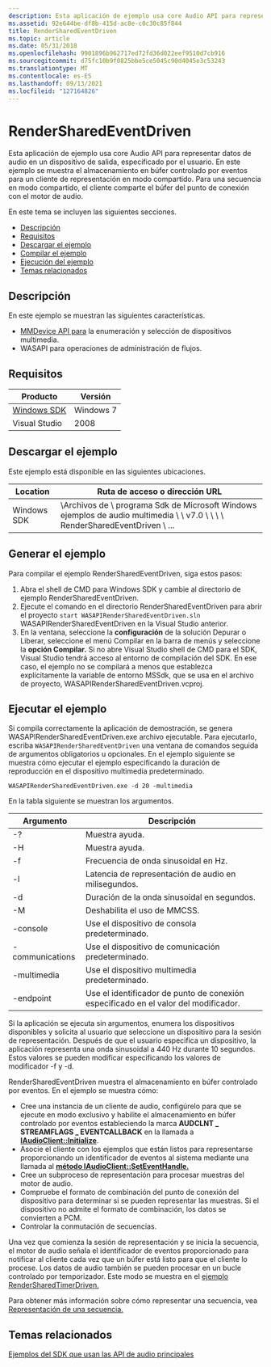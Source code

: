 ```yaml
---
description: Esta aplicación de ejemplo usa core Audio API para representar datos de audio en un dispositivo de salida, especificado por el usuario.
ms.assetid: 92e644be-df8b-415d-ac8e-c0c30c85f844
title: RenderSharedEventDriven
ms.topic: article
ms.date: 05/31/2018
ms.openlocfilehash: 9901896b962717ed72fd36d022eef9510d7cb916
ms.sourcegitcommit: d75fc10b9f0825bbe5ce5045c90d4045e3c53243
ms.translationtype: MT
ms.contentlocale: es-ES
ms.lasthandoff: 09/13/2021
ms.locfileid: "127164826"
---
```

# <a name="rendersharedeventdriven"></a>RenderSharedEventDriven

Esta aplicación de ejemplo usa core Audio API para representar datos de audio en un dispositivo de salida, especificado por el usuario. En este ejemplo se muestra el almacenamiento en búfer controlado por eventos para un cliente de representación en modo compartido. Para una secuencia en modo compartido, el cliente comparte el búfer del punto de conexión con el motor de audio.

En este tema se incluyen las siguientes secciones.

-   [Descripción](#description)
-   [Requisitos](#requirements)
-   [Descargar el ejemplo](#downloading-the-sample)
-   [Compilar el ejemplo](#building-the-sample)
-   [Ejecución del ejemplo](#running-the-sample)
-   [Temas relacionados](#related-topics)

## <a name="description"></a>Descripción

En este ejemplo se muestran las siguientes características.

-   [MMDevice API para](mmdevice-api.md) la enumeración y selección de dispositivos multimedia.
-   WASAPI para operaciones de administración de flujos.

## <a name="requirements"></a>Requisitos



| Producto                                                        | Versión   |
|----------------------------------------------------------------|-----------|
| [Windows SDK](https://msdn.microsoft.com/windowsvista/bb980924.aspx) | Windows 7 |
| Visual Studio                                                  | 2008      |



 

## <a name="downloading-the-sample"></a>Descargar el ejemplo

Este ejemplo está disponible en las siguientes ubicaciones.



| Location    | Ruta de acceso o dirección URL                                                                                                 |
|-------------|----------------------------------------------------------------------------------------------------------|
| Windows SDK | \\Archivos de \\ programa Sdk de Microsoft Windows ejemplos de audio multimedia \\ \\ v7.0 \\ \\ \\ \\ RenderSharedEventDriven \\ ... |



 

## <a name="building-the-sample"></a>Generar el ejemplo

Para compilar el ejemplo RenderSharedEventDriven, siga estos pasos:

1.  Abra el shell de CMD para Windows SDK y cambie al directorio de ejemplo RenderSharedEventDriven.
2.  Ejecute el comando en el directorio RenderSharedEventDriven para abrir el proyecto `start WASAPIRenderSharedEventDriven.sln` WASAPIRenderSharedEventDriven en la Visual Studio anterior.
3.  En la ventana, seleccione  la **configuración** de  la solución Depurar o Liberar, seleccione el menú Compilar en la barra de menús y seleccione la **opción Compilar.** Si no abre Visual Studio shell de CMD para el SDK, Visual Studio tendrá acceso al entorno de compilación del SDK. En ese caso, el ejemplo no se compilará a menos que establezca explícitamente la variable de entorno MSSdk, que se usa en el archivo de proyecto, WASAPIRenderSharedEventDriven.vcproj.

## <a name="running-the-sample"></a>Ejecutar el ejemplo

Si compila correctamente la aplicación de demostración, se genera WASAPIRenderSharedEventDriven.exe archivo ejecutable. Para ejecutarlo, escriba `WASAPIRenderSharedEventDriven` una ventana de comandos seguida de argumentos obligatorios u opcionales. En el ejemplo siguiente se muestra cómo ejecutar el ejemplo especificando la duración de reproducción en el dispositivo multimedia predeterminado.

`WASAPIRenderSharedEventDriven.exe -d 20 -multimedia`

En la tabla siguiente se muestran los argumentos.

| Argumento        | Descripción                                                |
|-----------------|------------------------------------------------------------|
| -?              | Muestra ayuda.                                                |
| -H              | Muestra ayuda.                                                |
| -f              | Frecuencia de onda sinusoidal en Hz.                                 |
| -l              | Latencia de representación de audio en milisegundos.                      |
| -d              | Duración de la onda sinusoidal en segundos.                             |
| -M              | Deshabilita el uso de MMCSS.                                 |
| -console        | Use el dispositivo de consola predeterminado.                            |
| -communications | Use el dispositivo de comunicación predeterminado.                      |
| -multimedia     | Use el dispositivo multimedia predeterminado.                         |
| -endpoint       | Use el identificador de punto de conexión especificado en el valor del modificador. |



 

Si la aplicación se ejecuta sin argumentos, enumera los dispositivos disponibles y solicita al usuario que seleccione un dispositivo para la sesión de representación. Después de que el usuario especifica un dispositivo, la aplicación representa una onda sinusoidal a 440 Hz durante 10 segundos. Estos valores se pueden modificar especificando los valores de modificador -f y -d.

RenderSharedEventDriven muestra el almacenamiento en búfer controlado por eventos. En el ejemplo se muestra cómo:

-   Cree una instancia de un cliente de audio, configúrelo para que se ejecute en modo exclusivo y habilite el almacenamiento en búfer controlado por eventos estableciendo la marca **AUDCLNT \_ STREAMFLAGS \_ EVENTCALLBACK** en la llamada a [**IAudioClient::Initialize**](/windows/desktop/api/Audioclient/nf-audioclient-iaudioclient-initialize).
-   Asocie el cliente con los ejemplos que están listos para representarse proporcionando un identificador de eventos al sistema mediante una llamada al [**método IAudioClient::SetEventHandle.**](/windows/desktop/api/Audioclient/nf-audioclient-iaudioclient-seteventhandle)
-   Cree un subproceso de representación para procesar muestras del motor de audio.
-   Compruebe el formato de combinación del punto de conexión del dispositivo para determinar si se pueden representar las muestras. Si el dispositivo no admite el formato de combinación, los datos se convierten a PCM.
-   Controlar la conmutación de secuencias.

Una vez que comienza la sesión de representación y se inicia la secuencia, el motor de audio señala el identificador de eventos proporcionado para notificar al cliente cada vez que un búfer está listo para que el cliente lo procese. Los datos de audio también se pueden procesar en un bucle controlado por temporizador. Este modo se muestra en el [ejemplo RenderSharedTimerDriven.](rendersharedtimerdriven.md)

Para obtener más información sobre cómo representar una secuencia, vea [Representación de una secuencia.](rendering-a-stream.md)

## <a name="related-topics"></a>Temas relacionados

<dl> <dt>

[Ejemplos del SDK que usan las API de audio principales](sdk-samples-that-use-the-core-audio-apis.md)
</dt> </dl>

 

 



